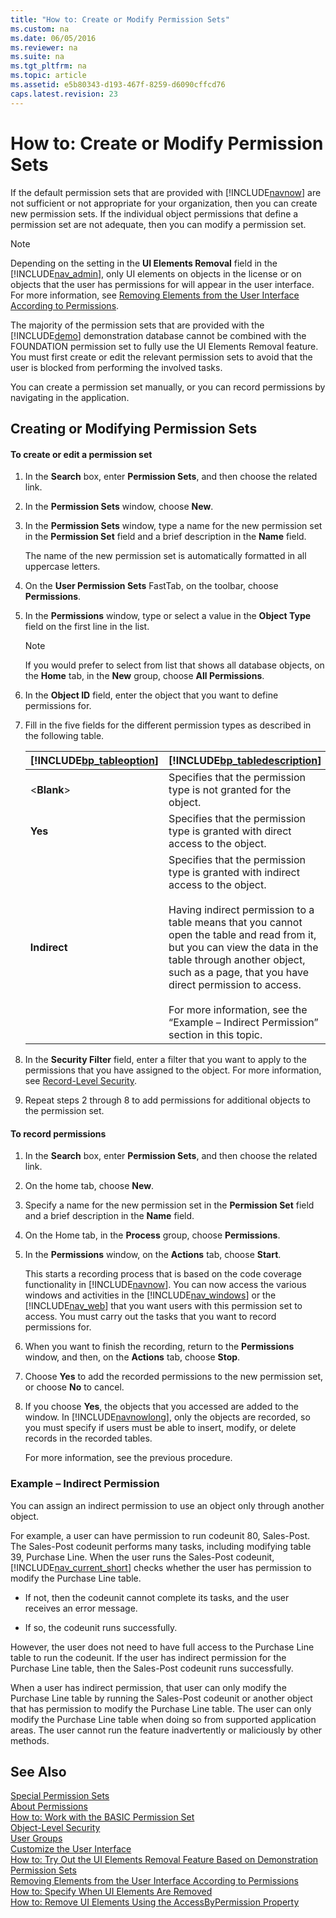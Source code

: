 ```yaml
---
title: "How to: Create or Modify Permission Sets"
ms.custom: na
ms.date: 06/05/2016
ms.reviewer: na
ms.suite: na
ms.tgt_pltfrm: na
ms.topic: article
ms.assetid: e5b80343-d193-467f-8259-d6090cffcd76
caps.latest.revision: 23
---
```

# How to: Create or Modify Permission Sets
If the default permission sets that are provided with [!INCLUDE[navnow](../dynamics-nav/includes/navnow_md.md)] are not sufficient or not appropriate for your organization, then you can create new permission sets. If the individual object permissions that define a permission set are not adequate, then you can modify a permission set.  
  
> [!NOTE]  
>  Depending on the setting in the **UI Elements Removal** field in the [!INCLUDE[nav_admin](../dynamics-nav/includes/nav_admin_md.md)], only UI elements on objects in the license or on objects that the user has permissions for will appear in the user interface. For more information, see [Removing Elements from the User Interface According to Permissions](../dynamics-nav/Removing-Elements-from-the-User-Interface-According-to-Permissions.md).  
>   
>  The majority of the permission sets that are provided with the [!INCLUDE[demo](../dynamics-nav/includes/demo_md.md)] demonstration database cannot be combined with the FOUNDATION permission set to fully use the UI Elements Removal feature. You must first create or edit the relevant permission sets to avoid that the user is blocked from performing the involved tasks.  
  
 You can create a permission set manually, or you can record permissions by navigating in the application.  
  
## Creating or Modifying Permission Sets  
  
#### To create or edit a permission set  
  
1.  In the **Search** box, enter **Permission Sets**, and then choose the related link.  
  
2.  In the **Permission Sets** window, choose **New**.  
  
3.  In the **Permission Sets** window, type a name for the new permission set in the **Permission Set** field and a brief description in the **Name** field.  
  
     The name of the new permission set is automatically formatted in all uppercase letters.  
  
4.  On the **User Permission Sets** FastTab, on the toolbar, choose **Permissions**.  
  
5.  In the **Permissions** window, type or select a value in the **Object Type** field on the first line in the list.  
  
    > [!NOTE]  
    >  If you would prefer to select from list that shows all database objects, on the **Home** tab, in the **New** group, choose **All Permissions**.  
  
6.  In the **Object ID** field, enter the object that you want to define permissions for.  
  
7.  Fill in the five fields for the different permission types as described in the following table.  
  
    |[!INCLUDE[bp_tableoption](../dynamics-nav/includes/bp_tableoption_md.md)]|[!INCLUDE[bp_tabledescription](../dynamics-nav/includes/bp_tabledescription_md.md)]|  
    |----------------------------------|---------------------------------------|  
    |\<**Blank**\>|Specifies that the permission type is not granted for the object.|  
    |**Yes**|Specifies that the permission type is granted with direct access to the object.|  
    |**Indirect**|Specifies that the permission type is granted with indirect access to the object.<br /><br /> Having indirect permission to a table means that you cannot open the table and read from it, but you can view the data in the table through another object, such as a page, that you have direct permission to access.<br /><br /> For more information, see the “Example – Indirect Permission” section in this topic.|  
  
8.  In the **Security Filter** field, enter a filter that you want to apply to the permissions that you have assigned to the object. For more information, see [Record\-Level Security](../dynamics-nav/Record-Level-Security.md).  
  
9. Repeat steps 2 through 8 to add permissions for additional objects to the permission set.  
  
#### To record permissions  
  
1.  In the **Search** box, enter **Permission Sets**, and then choose the related link.  
  
2.  On the home tab, choose **New**.  
  
3.  Specify a name for the new permission set in the **Permission Set** field and a brief description in the **Name** field.  
  
4.  On the Home tab, in the **Process** group, choose **Permissions**.  
  
5.  In the **Permissions** window, on the **Actions** tab, choose **Start**.  
  
     This starts a recording process that is based on the code coverage functionality in [!INCLUDE[navnow](../dynamics-nav/includes/navnow_md.md)]. You can now access the various windows and activities in the [!INCLUDE[nav_windows](../dynamics-nav/includes/nav_windows_md.md)] or the [!INCLUDE[nav_web](../dynamics-nav/includes/nav_web_md.md)] that you want users with this permission set to access. You must carry out the tasks that you want to record permissions for.  
  
6.  When you want to finish the recording, return to the **Permissions** window, and then, on the **Actions** tab, choose **Stop**.  
  
7.  Choose **Yes** to add the recorded permissions to the new permission set, or choose **No** to cancel.  
  
8.  If you choose **Yes**, the objects that you accessed are added to the window. In [!INCLUDE[navnowlong](../dynamics-nav/includes/navnowlong_md.md)], only the objects are recorded, so you must specify if users must be able to insert, modify, or delete records in the recorded tables.  
  
     For more information, see the previous procedure.  
  
### Example – Indirect Permission  
 You can assign an indirect permission to use an object only through another object.  
  
 For example, a user can have permission to run codeunit 80, Sales\-Post. The Sales\-Post codeunit performs many tasks, including modifying table 39, Purchase Line. When the user runs the Sales\-Post codeunit, [!INCLUDE[nav_current_short](../dynamics-nav/includes/nav_current_short_md.md)] checks whether the user has permission to modify the Purchase Line table.  
  
-   If not, then the codeunit cannot complete its tasks, and the user receives an error message.  
  
-   If so, the codeunit runs successfully.  
  
 However, the user does not need to have full access to the Purchase Line table to run the codeunit. If the user has indirect permission for the Purchase Line table, then the Sales\-Post codeunit runs successfully.  
  
 When a user has indirect permission, that user can only modify the Purchase Line table by running the Sales\-Post codeunit or another object that has permission to modify the Purchase Line table. The user can only modify the Purchase Line table when doing so from supported application areas. The user cannot run the feature inadvertently or maliciously by other methods.  
  
## See Also  
 [Special Permission Sets](../dynamics-nav/Special-Permission-Sets.md)   
 [About Permissions](../dynamics-nav/About-Permissions.md)   
 [How to: Work with the BASIC Permission Set](../Topic/How%20to:%20Work%20with%20the%20BASIC%20Permission%20Set.md)   
 [Object\-Level Security](../dynamics-nav/Object-Level-Security.md)   
 [User Groups](../Topic/User%20Groups.md)   
 [Customize the User Interface](../Topic/Customize%20the%20User%20Interface.md)   
 [How to: Try Out the UI Elements Removal Feature Based on Demonstration Permission Sets](../Topic/How%20to:%20Try%20Out%20the%20UI%20Elements%20Removal%20Feature%20Based%20on%20Demonstration%20Permission%20Sets.md)   
 [Removing Elements from the User Interface According to Permissions](../dynamics-nav/Removing-Elements-from-the-User-Interface-According-to-Permissions.md)   
 [How to: Specify When UI Elements Are Removed](../Topic/How%20to:%20Specify%20When%20UI%20Elements%20Are%20Removed.md)   
 [How to: Remove UI Elements Using the AccessByPermission Property](../Topic/How%20to:%20Remove%20UI%20Elements%20Using%20the%20AccessByPermission%20Property.md)